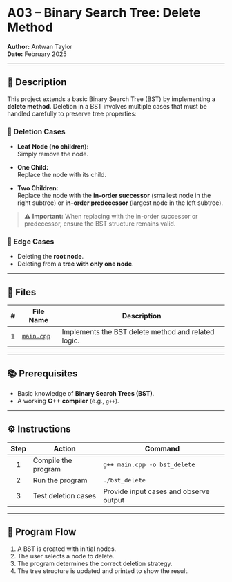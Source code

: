# A03 – Binary Search Tree: Delete Method

**Author:** Antwan Taylor  
**Date:** February 2025  

---

## 📝 Description  
This project extends a basic Binary Search Tree (BST) by implementing a **delete method**. Deletion in a BST involves multiple cases that must be handled carefully to preserve tree properties:

### 📌 Deletion Cases
- **Leaf Node (no children):**  
  Simply remove the node.
  
- **One Child:**  
  Replace the node with its child.
  
- **Two Children:**  
  Replace the node with the **in-order successor** (smallest node in the right subtree) or **in-order predecessor** (largest node in the left subtree).

> ⚠️ **Important:** When replacing with the in-order successor or predecessor, ensure the BST structure remains valid.

### 🔄 Edge Cases
- Deleting the **root node**.
- Deleting from a **tree with only one node**.

---

## 📁 Files

| # | File Name     | Description                                           |
|:-:|---------------|-------------------------------------------------------|
| 1 | [`main.cpp`](./main.cpp) | Implements the BST delete method and related logic.  |

---

## 📚 Prerequisites
- Basic knowledge of **Binary Search Trees (BST)**.
- A working **C++ compiler** (e.g., `g++`).

---

## ⚙️ Instructions

| Step | Action                  | Command                                |
|:----:|-------------------------|----------------------------------------|
| 1    | Compile the program     | `g++ main.cpp -o bst_delete`           |
| 2    | Run the program         | `./bst_delete`                         |
| 3    | Test deletion cases     | Provide input cases and observe output |

---

## 🔄 Program Flow

1. A BST is created with initial nodes.
2. The user selects a node to delete.
3. The program determines the correct deletion strategy.
4. The tree structure is updated and printed to show the result.
